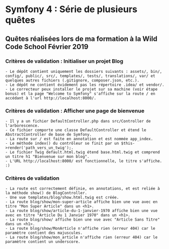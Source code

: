 # Symfony 4 : Série de plusieurs quêtes

## Quêtes réalisées lors de ma formation à la Wild Code School Février 2019

### Critères de validation : Initialiser un projet Blog

    - Le dépôt contient uniquement les dossiers suivants : assets/, bin/, config/, public/, src/, templates/, tests/, translations/, var/ et quelques autres fichiers (.gitignore, composer.json, etc.).
    - Le dépôt ne contient évidement pas les répertoire .idea/ et vendor/.
    - Le correcteur peux installer le projet sur sa machine (voir étape bonus) et la page "Welcome to Symfony" s'affiche sur la route / en accédant à l'url http://localhost:8000/.

### Critères de validation : Afficher une page de bienvenue

    - Il y a un fichier DefaultController.php dans src/Controller de l'arborescence.
    - Ce fichier comporte une classe DefaultController et étend le AbstractController de base de Symfony.
    - La route sur / est faite en annotation et est nommée app_index.
    - Le méthode index() du contrôleur se finit par un $this->render('path_vers_un_twig');.
    - Le fichier Twig default.html.twig étend base.html.twig et comprend un titre h1 "Bienvenue sur mon blog".
    - L'URL http://localhost:8000/ est fonctionnelle, le titre s'affiche. :)

### Critères de validation

    - La route est correctement définie, en annotations, et est reliée à la méthode show() de BlogController.
    - Une vue templates/blog/show.html.twig est créée.
    - La route blog/show/mon-super-article affiche bien une vue avec en titre "Mon Super Article" dans un <h1>.
    - La route blog/show/article-du-1-janvier-1970 affiche bien une vue avec en titre "Article Du 1 Janvier 1970" dans un <h1>.
    - La route blog/show/ affiche bien une vue avec "Article Sans Titre" dans un <h1>.
    - La route blog/show/MonArticle n'affiche rien (erreur 404) car le paramètre contient des majuscules.
    - La route blog/show/mon_article n'affiche rien (erreur 404) car le paramètre contient un underscore.

